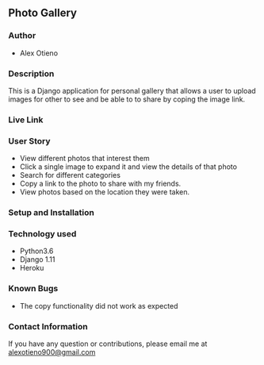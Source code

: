 ## Photo Gallery

### Author
* Alex Otieno
### Description
This is a Django application for personal gallery that allows a user to upload images for other to see and be able to to share by coping the image link.
### Live Link

### User Story
* View different photos that interest them
* Click a single image to expand it and view the details of that photo
* Search for different categories
* Copy a link to the photo to share with my friends.
* View photos based on the location they were taken.

### Setup and Installation
### Technology used
* Python3.6
* Django 1.11
* Heroku

### Known Bugs
* The copy functionality did not work as expected

### Contact Information
If you have any question or contributions, please email me at alexotieno900@gmail.com